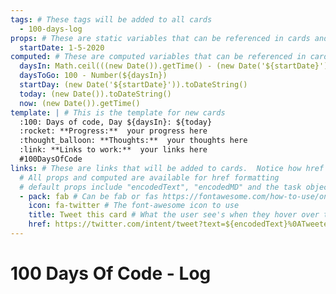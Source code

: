 ```yaml
---
tags: # These tags will be added to all cards
  - 100-days-log
props: # These are static variables that can be referenced in cards and templates.
  startDate: 1-5-2020
computed: # These are computed variables that can be referenced in cards and templates
  daysIn: Math.ceil(((new Date()).getTime() - (new Date('${startDate}')).getTime()) / (1000 * 3600 * 24))
  daysToGo: 100 - Number(${daysIn})
  startDay: (new Date('${startDate}')).toDateString()
  today: (new Date()).toDateString()
  now: (new Date()).getTime()
template: | # This is the template for new cards
  :100: Days of code, Day ${daysIn}: ${today}
  :rocket: **Progress:**  your progress here
  :thought_balloon: **Thoughts:**  your thoughts here
  :link: **Links to work:**  your links here
  #100DaysOfCode
links: # These are links that will be added to cards.  Notice how href is using a built in variable "encodedText"
  # All props and computed are available for href formatting
  # default props include "encodedText", "encodedMD" and the task object itself 
  - pack: fab # Can be fab or fas https://fontawesome.com/how-to-use/on-the-web/referencing-icons/basic-use
    icon: fa-twitter # The font-awesome icon to use 
    title: Tweet this card # What the user see's when they hover over the icon
    href: https://twitter.com/intent/tweet?text=${encodedText}%0ATweeted%20with%20@imdoneio
---
```


# 100 Days Of Code - Log
<!-- 
#NOTE:0 # :100: Days of code: Day ${daysIn} expand:1 refresh:300000
**Days to go: ${daysToGo}**
**Started on: ${startDay}**
- [Rules](rules.md)
- [Log - click here to see my progress](log.md)
- [FAQ](FAQ.md)
- [Resources](resources.md)
- [#100DaysOfCode Official Website](https://www.100daysofcode.com/)
- [#100DaysOfCode on Twitter](https://twitter.com/search?q=%23100DaysOfCode)
- [Edit My 100 Days of Code log](log.md:0:1)
-->

